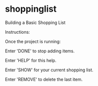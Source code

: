 # shoppinglist
Building a Basic Shopping List

Instructions:

Once the project is running:

Enter 'DONE' to stop adding items.

Enter 'HELP' for this help.

Enter 'SHOW' for your current shopping list.

Enter 'REMOVE' to delete the last item.
